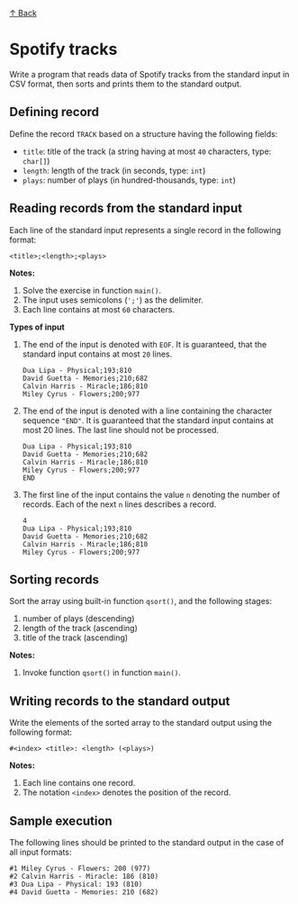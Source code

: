 [↑ Back](../../README.md)

# Spotify tracks

Write a program that reads data of Spotify tracks from the standard input in CSV format, then sorts and prints them to the standard output.

## Defining record

Define the record `TRACK` based on a structure having the following fields:

* `title`: title of the track (a string having at most `40` characters, type: `char[]`)
* `length`: length of the track (in seconds, type: `int`)
* `plays`: number of plays (in hundred-thousands, type: `int`)

## Reading records from the standard input

Each line of the standard input represents a single record in the following format:

```
<title>;<length>;<plays>
```

**Notes:**

1. Solve the exercise in function `main()`.
4. The input uses semicolons (`';'`) as the delimiter.
5. Each line contains at most `60` characters.

**Types of input**

1. The end of the input is denoted with `EOF`. It is guaranteed, that the standard input contains at most `20` lines.

    ```
    Dua Lipa - Physical;193;810
    David Guetta - Memories;210;682
    Calvin Harris - Miracle;186;810
    Miley Cyrus - Flowers;200;977
    ```

2. The end of the input is denoted with a line containing the character sequence `"END"`. It is guaranteed that the standard input contains at most 20 lines. The last line should not be processed.

    ```
    Dua Lipa - Physical;193;810
    David Guetta - Memories;210;682
    Calvin Harris - Miracle;186;810
    Miley Cyrus - Flowers;200;977
    END
    ```

3. The first line of the input contains the value `n` denoting the number of records. Each of the next `n` lines describes a record.

    ```
    4
    Dua Lipa - Physical;193;810
    David Guetta - Memories;210;682
    Calvin Harris - Miracle;186;810
    Miley Cyrus - Flowers;200;977
    ```

## Sorting records

Sort the array using built-in function `qsort()`, and the following stages:

1. number of plays (descending)
2. length of the track (ascending)
3. title of the track (ascending)

**Notes:**

1. Invoke function `qsort()` in function `main()`.

## Writing records to the standard output

Write the elements of the sorted array to the standard output using the following format:

```
#<index> <title>: <length> (<plays>)
```

**Notes:**

1. Each line contains one record.
2. The notation `<index>` denotes the position of the record.

## Sample execution

The following lines should be printed to the standard output in the case of all input formats:

```
#1 Miley Cyrus - Flowers: 200 (977)
#2 Calvin Harris - Miracle: 186 (810)
#3 Dua Lipa - Physical: 193 (810)
#4 David Guetta - Memories: 210 (682)
```